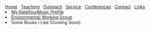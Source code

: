 <html lang="en-US"><head><meta http-equiv="Content-Type" content="text/html; charset=UTF-8"> 
</head> 
 

<body>
<div class="header">
    <a href="/" class="menulink">Home</a>&nbsp;&nbsp;
    <a href="/teaching/" class="menulink">Teaching</a>&nbsp;&nbsp;
    <a href="/outreach/" class="menulink">Outreach</a>&nbsp;&nbsp;
    <a href="/service/" class="menulink">Service</a>&nbsp;&nbsp;
    <a href="/conferences/" class="menulink">Conferences</a>&nbsp;&nbsp;
    <a href="/contact/" class="menulink">Contact</a>&nbsp;&nbsp;
    <a href="/links/" class="menulink">Links</a>&nbsp;&nbsp;
  </div>

  
<li><a href="https://rateyourmusic.com/~greamath">My RateYourMusic Profile</a></li>
<li><a href="https://www.ewg.org/">Environmental Working Group</a></li>
<li>Some Books I Like (Coming Soon)</li>
</body>
